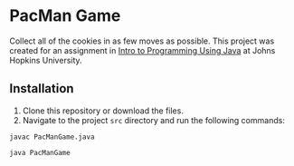 # PacMan Game
Collect all of the cookies in as few moves as possible. This project was created for an assignment in [Intro to Programming Using Java](https://apps.ep.jhu.edu/course-homepages/3517-605.201-introduction-to-programming-using-java-deal-jr-) at Johns Hopkins University.

## Installation
1. Clone this repository or download the files.
2. Navigate to the project `src` directory and run the following commands:

`javac PacManGame.java`

`java PacManGame`
